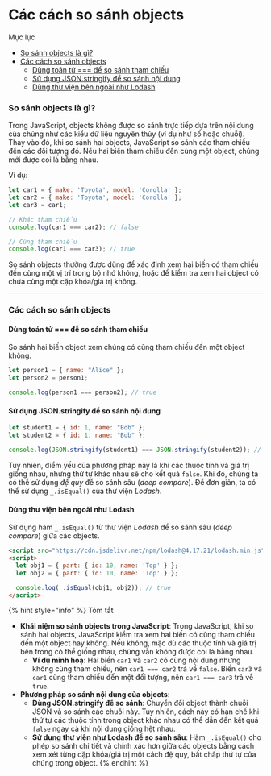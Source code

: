 # Các cách so sánh objects

Mục lục

* [So sánh objects là gì?](cac-cach-so-sanh-objects.md#so-sanh-objects-la-gi)
* [Các cách so sánh objects](cac-cach-so-sanh-objects.md#cac-cach-so-sanh-objects)
  * [Dùng toán tử === để so sánh tham chiếu](cac-cach-so-sanh-objects.md#dung-toan-tu-de-so-sanh-tham-chieu)
  * [Sử dụng JSON.stringify để so sánh nội dung](cac-cach-so-sanh-objects.md#su-dung-json.stringify-de-so-sanh-noi-dung)
  * [Dùng thư viện bên ngoài như Lodash](cac-cach-so-sanh-objects.md#dung-thu-vien-ben-ngoai-nhu-lodash)

### So sánh objects là gì?

Trong JavaScript, objects không được so sánh trực tiếp dựa trên nội dung của chúng như các kiểu dữ liệu nguyên thủy (ví dụ như số hoặc chuỗi). Thay vào đó, khi so sánh hai objects, JavaScript so sánh các tham chiếu đến các đối tượng đó. Nếu hai biến tham chiếu đến cùng một object, chúng mới được coi là bằng nhau.

Ví dụ:

```javascript
let car1 = { make: 'Toyota', model: 'Corolla' };
let car2 = { make: 'Toyota', model: 'Corolla' };
let car3 = car1;

// Khác tham chiếu
console.log(car1 === car2); // false

// Cùng tham chiếu
console.log(car1 === car3); // true
```

So sánh objects thường được dùng để xác định xem hai biến có tham chiếu đến cùng một vị trí trong bộ nhớ không, hoặc để kiểm tra xem hai object có chứa cùng một cặp khóa/giá trị không.

***

### Các cách so sánh objects

#### Dùng toán tử === để so sánh tham chiếu

So sánh hai biến object xem chúng có cùng tham chiếu đến một object không.

```javascript
let person1 = { name: "Alice" };
let person2 = person1;

console.log(person1 === person2); // true
```

#### &#x20;Sử dụng JSON.stringify để so sánh nội dung

```javascript
let student1 = { id: 1, name: "Bob" };
let student2 = { id: 1, name: "Bob" };

console.log(JSON.stringify(student1) === JSON.stringify(student2)); // true
```

Tuy nhiên, điểm yếu của phương pháp này là khi các thuộc tính và giá trị giống nhau, nhưng thứ tự khác nhau sẽ cho kết quả `false`. Khi đó, chúng ta có thể sử dụng _đệ quy_ để so sánh sâu (_deep compare_). Để đơn giản, ta có thể sử dụng `_.isEqual()` của thư viện _Lodash_.

#### Dùng thư viện bên ngoài như Lodash

Sử dụng hàm `_.isEqual()` từ thư viện _Lodash_ để so sánh sâu (_deep compare_) giữa các objects.

```html
<script src="https://cdn.jsdelivr.net/npm/lodash@4.17.21/lodash.min.js"></script>
<script>
  let obj1 = { part: { id: 10, name: 'Top' } };
  let obj2 = { part: { id: 10, name: 'Top' } };

  console.log(_.isEqual(obj1, obj2)); // true
</script>
```

{% hint style="info" %}
Tóm tắt

* **Khái niệm so sánh objects trong JavaScript**: Trong JavaScript, khi so sánh hai objects, JavaScript kiểm tra xem hai biến có cùng tham chiếu đến một object hay không. Nếu không, mặc dù các thuộc tính và giá trị bên trong có thể giống nhau, chúng vẫn không được coi là bằng nhau.
  * **Ví dụ minh hoạ**: Hai biến `car1` và `car2` có cùng nội dung nhưng không cùng tham chiếu, nên `car1 === car2` trả về `false`. Biến `car3` và `car1` cùng tham chiếu đến một đối tượng, nên `car1 === car3` trả về `true`.
* **Phương pháp so sánh nội dung của objects**:
  * **Dùng JSON.stringify để so sánh**: Chuyển đổi object thành chuỗi JSON và so sánh các chuỗi này. Tuy nhiên, cách này có hạn chế khi thứ tự các thuộc tính trong object khác nhau có thể dẫn đến kết quả `false` ngay cả khi nội dung giống hệt nhau.
  * **Sử dụng thư viện như Lodash để so sánh sâu**: Hàm `_.isEqual()` cho phép so sánh chi tiết và chính xác hơn giữa các objects bằng cách xem xét từng cặp khóa/giá trị một cách đệ quy, bất chấp thứ tự của chúng trong object.
{% endhint %}

